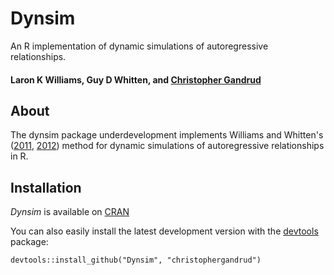 Dynsim
======

An R implementation of dynamic simulations of autoregressive relationships.

#### Laron K Williams, Guy D Whitten, and [Christopher Gandrud](http://christophergandrud.blogspot.com/p/biocontact.html)

## About 

The dynsim package underdevelopment implements Williams and Whitten's ([2011](http://www.stata-journal.com/article.html?article=st0242), [2012](http://web.missouri.edu/~williamslaro/Williams%20and%20Whitten%202012.pdf)) method for dynamic simulations of autoregressive relationships in R.

## Installation

*Dynsim* is available on [CRAN](http://cran.r-project.org/web/packages/dynsim/index.html)

You can also easily install the latest development version with the [devtools](http://cran.r-project.org/web/packages/devtools/index.html) package:

```
devtools::install_github("Dynsim", "christophergandrud")
```
